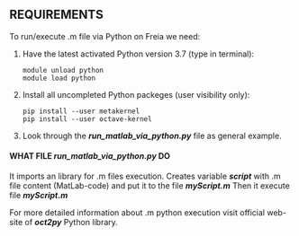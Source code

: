 ## REQUIREMENTS

To run/execute .m file via Python on Freia we need:

1. Have the latest activated Python version 3.7 (type in terminal):

    ```
    module unload python
    module load python
    ```

2. Install all uncompleted Python packeges (user visibility only):

    ```
    pip install --user metakernel
    pip install --user octave-kernel
    ```

3. Look through the *__run_matlab_via_python.py__* file as general example.

#### WHAT FILE *__run_matlab_via_python.py__* DO
It imports an library for .m files execution.
Creates variable *__script__* with .m file content (MatLab-code) and put it to the file *__myScript.m__*
Then it execute file *__myScript.m__*

For more detailed information about .m python execution visit official web-site of *__oct2py__* Python library.
